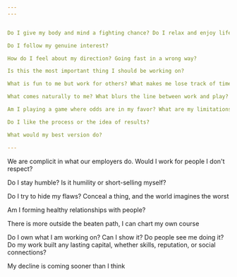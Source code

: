 ```yaml
---
---


Do I give my body and mind a fighting chance? Do I relax and enjoy life enough? 

Do I follow my genuine interest? 

How do I feel about my direction? Going fast in a wrong way? 

Is this the most important thing I should be working on?

What is fun to me but work for others? What makes me lose track of time? 

What comes naturally to me? What blurs the line between work and play?

Am I playing a game where odds are in my favor? What are my limitations? 

Do I like the process or the idea of results?

What would my best version do? 

---
```


We are complicit in what our employers do. Would I work for people I don't respect?

Do I stay humble? Is it humility or short-selling myself? 

Do I try to hide my flaws? Conceal a thing, and the world imagines the worst 

Am I forming healthy relationships with people?

There is more outside the beaten path, I can chart my own course 

Do I own what I am working on? Can I show it? Do people see me doing it? Do my work built any lasting capital, whether skills, reputation, or social connections?

My decline is coming sooner than I think 

